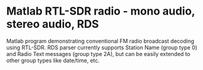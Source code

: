 # Matlab RTL-SDR radio - mono audio, stereo audio, RDS
Matlab program demonstrating conventional FM radio broadcast decoding using RTL-SDR. RDS parser currently supports Station Name (group type 0) and Radio Text messages (group type 2A), but can be easily extended to other group types like date/time, etc.
